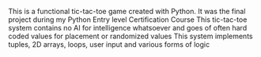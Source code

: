 This is a functional tic-tac-toe game created with Python. It was the final project during my Python Entry level Certification Course
This tic-tac-toe system contains no AI for intelligence whatsoever and goes of often hard coded values for placement or randomized values
This system implements tuples, 2D arrays, loops, user input and various forms of logic
